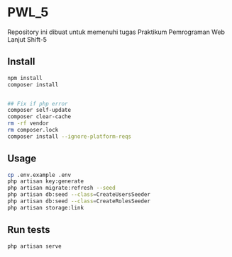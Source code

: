 # PWL_5
Repository ini dibuat untuk memenuhi tugas Praktikum Pemrograman Web Lanjut Shift-5


## Install

```sh
npm install
composer install
```
```sh

## Fix if php error  
composer self-update
composer clear-cache
rm -rf vendor
rm composer.lock
composer install --ignore-platform-reqs
```
## Usage

```sh
cp .env.example .env
php artisan key:generate
php artisan migrate:refresh --seed
php artisan db:seed --class=CreateUsersSeeder
php artisan db:seed --class=CreateRolesSeeder
php artisan storage:link
```

## Run tests

```sh
php artisan serve
```
